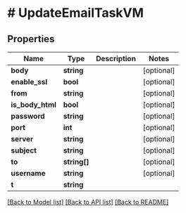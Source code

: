 # # UpdateEmailTaskVM

## Properties

Name | Type | Description | Notes
------------ | ------------- | ------------- | -------------
**body** | **string** |  | [optional]
**enable_ssl** | **bool** |  | [optional]
**from** | **string** |  | [optional]
**is_body_html** | **bool** |  | [optional]
**password** | **string** |  | [optional]
**port** | **int** |  | [optional]
**server** | **string** |  | [optional]
**subject** | **string** |  | [optional]
**to** | **string[]** |  | [optional]
**username** | **string** |  | [optional]
**t** | **string** |  |

[[Back to Model list]](../../README.md#models) [[Back to API list]](../../README.md#endpoints) [[Back to README]](../../README.md)
